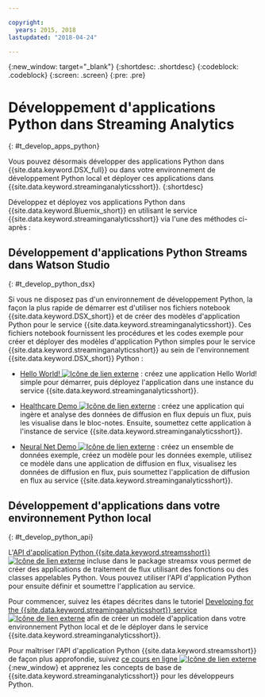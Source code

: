 ```yaml
---

copyright:
  years: 2015, 2018
lastupdated: "2018-04-24"

---
```


<!-- Attribute definitions -->
{:new_window: target="_blank"}
{:shortdesc: .shortdesc}
{:codeblock: .codeblock}
{:screen: .screen}
{:pre: .pre}

# Développement d'applications Python dans Streaming Analytics
{: #t_develop_apps_python}

Vous pouvez désormais développer des applications Python dans {{site.data.keyword.DSX_full}} ou dans votre environnement de développement Python local et déployer ces applications dans {{site.data.keyword.streaminganalyticsshort}}.
{:shortdesc}

Développez et déployez vos applications Python dans {{site.data.keyword.Bluemix_short}} en utilisant le service {{site.data.keyword.streaminganalyticsshort}} via l'une des méthodes ci-après :


## Développement d'applications Python Streams dans Watson Studio
{: #t_develop_python_dsx}

Si vous ne disposez pas d'un environnement de développement Python, la façon la plus rapide de démarrer est d'utiliser nos fichiers notebook {{site.data.keyword.DSX_short}} et de créer des modèles d'application Python pour le service {{site.data.keyword.streaminganalyticsshort}}. Ces fichiers notebook fournissent les procédures et les codes exemple pour créer et déployer des modèles d'application Python simples pour le service {{site.data.keyword.streaminganalyticsshort}} au sein de l'environnement {{site.data.keyword.DSX_short}} Python :

* [Hello World! ![Icône de lien externe](../../icons/launch-glyph.svg "Icône de lien externe")](https://apsportal.ibm.com/exchange/public/entry/view/9fc33ce7301f10e21a9f92039ca9c6e8) : créez une application Hello World! simple pour démarrer, puis déployez l'application dans une instance du service {{site.data.keyword.streaminganalyticsshort}}.

* [Healthcare Demo ![Icône de lien externe](../../icons/launch-glyph.svg "Icône de lien externe")](https://apsportal.ibm.com/exchange/public/entry/view/9fc33ce7301f10e21a9f92039cad29a6) : créez une application qui ingère et analyse des données de diffusion en flux depuis un flux, puis les visualise dans le bloc-notes. Ensuite, soumettez cette application à l'instance de service {{site.data.keyword.streaminganalyticsshort}}.

* [Neural Net Demo ![Icône de lien externe](../../icons/launch-glyph.svg "Icône de lien externe")](https://apsportal.ibm.com/exchange/public/entry/view/9fc33ce7301f10e21a9f92039ca60bb7) : créez un ensemble de données exemple, créez un modèle pour les données exemple, utilisez ce modèle dans une application de diffusion en flux, visualisez les données de diffusion en flux, puis soumettez l'application de diffusion en flux au service {{site.data.keyword.streaminganalyticsshort}}.

## Développement d'applications dans votre environnement Python local
 {: #t_develop_python_api}

 L'[API d'application Python {{site.data.keyword.streamsshort}} ![Icône de lien externe](../../icons/launch-glyph.svg "Icône de lien externe")](http://ibmstreams.github.io/streamsx.documentation/docs/python/python-appapi-devguide/#50-api-features) incluse dans le package streamsx vous permet de créer des applications de traitement de flux utilisant des fonctions ou des classes appelables Python. Vous pouvez utiliser l'API d'application Python pour ensuite définir et soumettre l'application au service.

Pour commencer, suivez les étapes décrites dans le tutoriel [Developing for the {{site.data.keyword.streaminganalyticsshort}} service ![Icône de lien externe](../../icons/launch-glyph.svg "Icône de lien externe")](http://ibmstreams.github.io/streamsx.documentation/docs/python/1.6/python-appapi-devguide-2a/index.html) afin de créer un modèle d'application dans votre environnement Python local et de le déployer dans le service {{site.data.keyword.streaminganalyticsshort}}.

Pour maîtriser l'API d'application Python {{site.data.keyword.streamsshort}} de façon plus approfondie, suivez [ce cours en ligne ![Icône de lien externe](../../icons/launch-glyph.svg "Icône de lien externe")](https://developer.ibm.com/courses/all/streaming-analytics-basics-python-developers/){:new_window} et apprenez les concepts de base de {{site.data.keyword.streaminganalyticsshort}} pour les développeurs Python.
